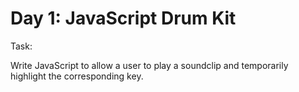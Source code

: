 # Day 1: JavaScript Drum Kit

Task:

Write JavaScript to allow a user to play a soundclip and temporarily highlight the
corresponding key.
